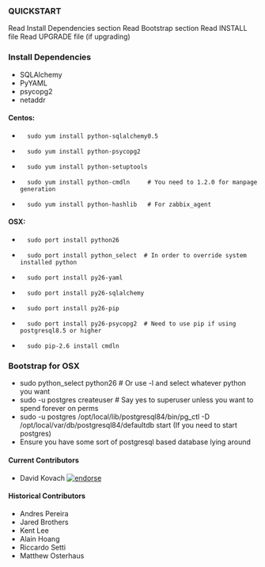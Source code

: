 ### QUICKSTART

Read Install Dependencies section
Read Bootstrap section
Read INSTALL file
Read UPGRADE file (if upgrading)

### Install Dependencies
* SQLAlchemy
* PyYAML
* psycopg2
* netaddr

#### Centos:
*       sudo yum install python-sqlalchemy0.5
*       sudo yum install python-psycopg2
*       sudo yum install python-setuptools
*       sudo yum install python-cmdln     # You need to 1.2.0 for manpage generation
*       sudo yum install python-hashlib   # For zabbix_agent

#### OSX:
*       sudo port install python26
*       sudo port install python_select  # In order to override system installed python
*       sudo port install py26-yaml
*       sudo port install py26-sqlalchemy
*       sudo port install py26-pip
*       sudo port install py26-psycopg2  # Need to use pip if using postgresql8.5 or higher
*       sudo pip-2.6 install cmdln

### Bootstrap for OSX

* sudo python_select python26    # Or use -l and select whatever python you want
* sudo -u postgres createuser <your user id>   # Say yes to superuser unless you want to spend forever on perms
* sudo -u postgres /opt/local/lib/postgresql84/bin/pg_ctl -D /opt/local/var/db/postgresql84/defaultdb start (If you need to start postgres)
* Ensure you have some sort of postgresql based database lying around

#### Current Contributors
* David Kovach [![endorse](http://api.coderwall.com/downneck/endorsecount.png)](http://coderwall.com/downneck)

#### Historical Contributors
* Andres Pereira
* Jared Brothers
* Kent Lee
* Alain Hoang
* Riccardo Setti
* Matthew Osterhaus
